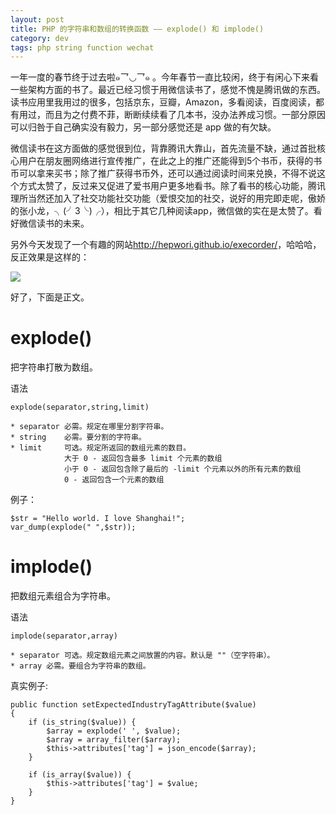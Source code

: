 ```yaml
---
layout: post
title: PHP 的字符串和数组的转换函数 —— explode() 和 implode()
category: dev
tags: php string function wechat
---
```


一年一度的春节终于过去啦๑乛◡乛๑ 。今年春节一直比较闲，终于有闲心下来看一些架构方面的书了。最近已经习惯于用微信读书了，感觉不愧是腾讯做的东西。读书应用里我用过的很多，包括京东，豆瓣，Amazon，多看阅读，百度阅读，都有用过，而且为之付费不菲，断断续续看了几本书，没办法养成习惯。一部分原因可以归咎于自己确实没有毅力，另一部分感觉还是 app 做的有欠缺。

微信读书在这方面做的感觉很到位，背靠腾讯大靠山，首先流量不缺，通过首批核心用户在朋友圈网络进行宣传推广，在此之上的推广还能得到5个书币，获得的书币可以拿来买书；除了推广获得书币外，还可以通过阅读时间来兑换，不得不说这个方式太赞了，反过来又促进了爱书用户更多地看书。除了看书的核心功能，腾讯理所当然还加入了社交功能社交功能（爱恨交加的社交，说好的用完即走呢，傲娇的张小龙，╮(╯3╰)╭），相比于其它几种阅读app，微信做的实在是太赞了。看好微信读书的未来。

另外今天发现了一个有趣的网站<http://hepwori.github.io/execorder/>，哈哈哈，反正效果是这样的：

![](http://7vigrt.com1.z0.glb.clouddn.com/blog/pic/201702/QQ截图20170203224858.jpg)

好了，下面是正文。

# explode() 

把字符串打散为数组。

语法

    explode(separator,string,limit)
    
    * separator	必需。规定在哪里分割字符串。
    * string	必需。要分割的字符串。
    * limit	    可选。规定所返回的数组元素的数目。
                大于 0 - 返回包含最多 limit 个元素的数组
                小于 0 - 返回包含除了最后的 -limit 个元素以外的所有元素的数组
                0 - 返回包含一个元素的数组




例子：

    $str = "Hello world. I love Shanghai!";
    var_dump(explode(" ",$str));
    
# implode() 

把数组元素组合为字符串。

语法

    implode(separator,array)
    
    * separator	可选。规定数组元素之间放置的内容。默认是 ""（空字符串）。
    * array	必需。要组合为字符串的数组。

真实例子:

    public function setExpectedIndustryTagAttribute($value)
    {
        if (is_string($value)) {
            $array = explode(' ', $value);
            $array = array_filter($array);
            $this->attributes['tag'] = json_encode($array);
        }

        if (is_array($value)) {
            $this->attributes['tag'] = $value;
        }
    }